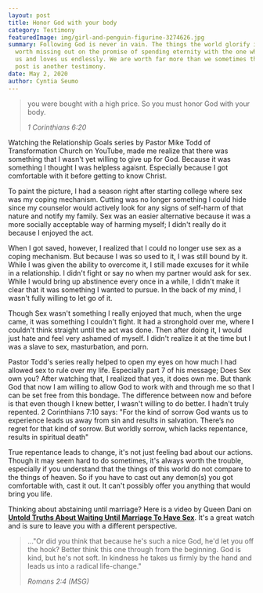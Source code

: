 ```yaml
---
layout: post
title: Honor God with your body
category: Testimony
featuredImage: img/girl-and-penguin-figurine-3274626.jpg
summary: Following God is never in vain. The things the world glorify is never
  worth missing out on the promise of spending eternity with the one who created
  us and loves us endlessly. We are worth far more than we sometimes think. This
  post is another testimony.
date: May 2, 2020
author: Cyntia Seumo
---
```

<blockquote>
<p>you were bought with a high price. So you must honor God with your body.</p>
<cite>1 Corinthians 6:20</cite>
</blockquote>

<p>Watching the Relationship Goals series by Pastor Mike Todd of Transformation Church on YouTube, made me realize that there was something that I wasn't yet willing to give up for God. Because it was something I thought I was helpless agaisnt. Especially because I got comfortable with it before getting to know Christ.</p>

<p>To paint the picture, I had a season right after starting college where sex was my coping mechanism. Cutting was no longer something I could hide since my counselor would actively look for any signs of self-harm of that nature and notify my family. Sex was an easier alternative because it was a more socially acceptable way of harming myself; I didn't really do it because I enjoyed the act.</p>

<p>When I got saved, however, I realized that I could no longer use sex as a coping mechanism. But because I was so used to it, I was still bound by it. While I was given the ability to overcome it, I still made excuses for it while in a relationship. I didn't fight or say no when my partner would ask for sex. While I would bring up abstinence every once in a while, I didn't make it clear that it was something I wanted to pursue. In the back of my mind, I wasn't fully willing to let go of it.</p>

<p>Though Sex wasn't something I really enjoyed that much, when the urge came, it was something I couldn't fight. It had a stronghold over me, where I couldn't think straight until the act was done. Then after doing it, I would just hate and feel very ashamed of myself. I didn't realize it at the time but I was a slave to sex, masturbation, and porn.</p>

<p>Pastor Todd's series really helped to open my eyes on how much I had allowed sex to rule over my life. Especially part 7 of his message; Does Sex own you? After watching that, I realized that yes, it does own me. But thank God that now I am willing to allow God to work with and through me so that I can be set free from this bondage. The difference between now and before is that even though I knew better, I wasn't willing to do better. I hadn't truly repented. <a>2 Corinthians 7:10</a> says: "For the kind of sorrow God wants us to experience leads us away from sin and results in salvation. There’s no regret for that kind of sorrow. But worldly sorrow, which lacks repentance, results in spiritual death"</p>

<p>True repentance leads to change, it's not just feeling bad about our actions. Though it may seem hard to do sometimes, it's always worth the trouble, especially if you understand that the things of this world do not compare to the things of heaven. So if you have to cast out any demon(s) you got comfortable with, cast it out. It can't possibly offer you anything that would bring you life.</p>

<p>Thinking about abstaining until marriage? Here is a video by Queen Dani on <a href="https://www.youtube.com/watch?v=ShvT6q6XL50" target="_blank" rel="noopener noreferrer"><strong>Untold Truths About Waiting Until Marriage To Have Sex</strong></a>. It's a great watch and is sure to leave you with a different perspective.</p>

<blockquote>
<p>..."Or did you think that because he's such a nice God, he'd let you off the hook? Better think this one through from the beginning. God is kind, but he's not soft. In kindness he takes us firmly by the hand and leads us into a radical life-change."</p>
<cite>Romans 2:4 (MSG)</cite>
</blockquote>